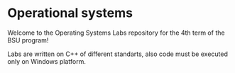 # Operational systems

Welcome to the Operating Systems Labs repository for the 4th term of the BSU program!

Labs are written on C++ of different standarts, also code must be executed only on Windows platform.
